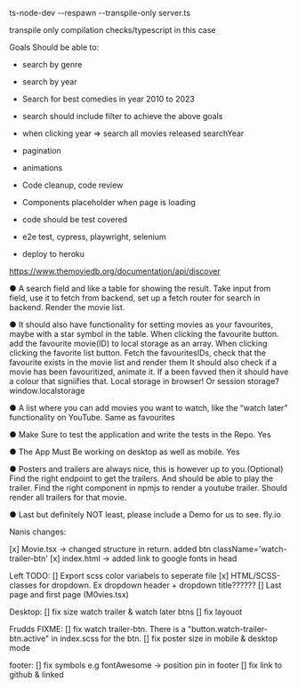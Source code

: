 ts-node-dev --respawn --transpile-only server.ts 

transpile only compilation checks/typescript in this case

Goals
Should be able to:
- search by genre
- search by year
- Search for best comedies in year 2010 to 2023
- search should include filter to achieve the above goals
- when clicking year => search all movies released searchYear 
- pagination
- animations
- Code cleanup, code review
- Components placeholder when page is loading

- code should be test covered
- e2e test, cypress, playwright, selenium

- deploy to heroku

https://www.themoviedb.org/documentation/api/discover

● A search field and like a table for showing the result. 
Take input from field, use it to fetch from backend, set up a fetch router for search in backend. Render the movie list.

● It should also have functionality for setting movies as your favourites, maybe with a star symbol in the table.
When clicking the favourite button. add the favourite movie(ID) to local storage as an array.
When clicking clicking the favorite list button. Fetch the favouritesIDs, check that the favourite exists in the movie list and render them
It should also check if a movie has been favouritized, animate it.
If a been favved then it should have a colour that signiifies that. 
Local storage in browser! Or session storage?
window.localstorage


● A list where you can add movies you want to watch, like the “watch later” functionality on YouTube.
Same as favourites

● Make Sure to test the application and write the tests in the Repo.
Yes

● The App Must Be working on desktop as well as mobile.
Yes

● Posters and trailers are always nice, this is however up to you.(Optional)
Find the right endpoint to get the trailers. 
And should be able to play the trailer.
Find the right component in npmjs to render a youtube trailer.
Should render all trailers for that movie.

● Last but definitely NOT least, please include a Demo for us to see.
fly.io


Nanis changes:

[x] Movie.tsx -> changed structure in return. added btn className='watch-trailer-btn'
[x] index.html -> added link to google fonts in head

Left TODO:
[] Export scss color variabels to seperate file
[x] HTML/SCSS-classes for dropdown. Ex dropdown header + dropdown title??????
[] Last page and first page (M0vies.tsx)

Desktop:
[] fix size watch trailer & watch later btns
[] fix layouot

Frudds FIXME:
[] fix watch trailer-btn. There is a "button.watch-trailer-btn.active" in index.scss for the btn.
[] fix poster size in mobile & desktop mode

footer:
[] fix symbols e.g fontAwesome -> position pin in footer
[] fix link to github & linked

